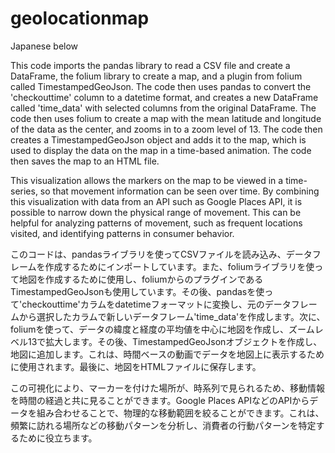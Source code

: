 # geolocationmap

Japanese below

This code imports the pandas library to read a CSV file and create a DataFrame, the folium library to create a map, and a plugin from folium called TimestampedGeoJson. The code then uses pandas to convert the 'checkouttime' column to a datetime format, and creates a new DataFrame called 'time_data' with selected columns from the original DataFrame. The code then uses folium to create a map with the mean latitude and longitude of the data as the center, and zooms in to a zoom level of 13. The code then creates a TimestampedGeoJson object and adds it to the map, which is used to display the data on the map in a time-based animation. The code then saves the map to an HTML file.

This visualization allows the markers on the map to be viewed in a time-series, so that movement information can be seen over time. By combining this visualization with data from an API such as Google Places API, it is possible to narrow down the physical range of movement. This can be helpful for analyzing patterns of movement, such as frequent locations visited, and identifying patterns in consumer behavior.

このコードは、pandasライブラリを使ってCSVファイルを読み込み、データフレームを作成するためにインポートしています。また、foliumライブラリを使って地図を作成するために使用し、foliumからのプラグインであるTimestampedGeoJsonも使用しています。その後、pandasを使って'checkouttime'カラムをdatetimeフォーマットに変換し、元のデータフレームから選択したカラムで新しいデータフレーム'time_data'を作成します。次に、foliumを使って、データの緯度と経度の平均値を中心に地図を作成し、ズームレベル13で拡大します。その後、TimestampedGeoJsonオブジェクトを作成し、地図に追加します。これは、時間ベースの動画でデータを地図上に表示するために使用されます。最後に、地図をHTMLファイルに保存します。

この可視化により、マーカーを付けた場所が、時系列で見られるため、移動情報を時間の経過と共に見ることができます。Google Places APIなどのAPIからデータを組み合わせることで、物理的な移動範囲を絞ることができます。これは、頻繁に訪れる場所などの移動パターンを分析し、消費者の行動パターンを特定するために役立ちます。
